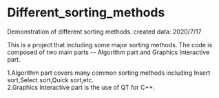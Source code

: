 # Different_sorting_methods
Demonstration of different sorting methods.
created data: 2020/7/17

This is a project that including some major sorting methods.
The code is composed of two main parts -- Algorithm part and Graphics Interactive part.

1.Algorithm part covers many common sorting methods including Insert sort,Select sort,Quick sort,etc.  
2.Graphics Interactive part is the use of QT for C++.
